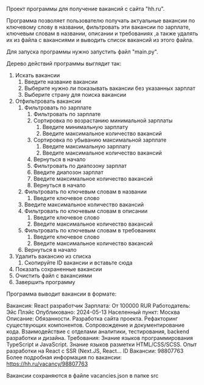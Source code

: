 Проект программы для получение вакансий с сайта "hh.ru".

Программа позволяет пользователю получать актуальные вакансии по ключевому слову в названии, фильтровать эти вакансии по зарплате, ключевым словам в названии, описании и требованиях ,а также удалять их из файла с вакансиями и выводить список вакансий из этого файла.

Для запуска программы нужно запустить файл "main.py".

Дерево действий программы выглядит так:

1. Искать вакансии
  	1. Введите название вакансии
  	2. Выберите нужно ли показывать вакансии без указанных зарплат
 	  3. Выберите страну для поиска вакансии
2. Отфильтровать вакансии
  	1. Фильтровать по зарплате
    	1. Фильтровать по зарплате
      	1. Сортировка по возрастанию минимальной зарплаты
        	1. Введите минимальную зарплату
        	2. Введите максимальное количество вакансий
      	2. Сортировка по убыванию максимальной зарплате
        	1. Введите максимальную зарплату
        	2. Введите максимальное количество вакансий
      	0. Вернуться в начало
    	2. Фильтровать по диапозону зарплат
      	1. Введите диапозон зарплат
      	2. Введите максимальное количество вакансий      
    	0. Вернуться в начало
  	2. Фильтровать по ключевым словам в названии 
    	1. Введите ключевое слово
      2. Введите максимальное количество вакансий
  	3. Фильтровать по ключевым словам в описании
    	1. Введите ключевое слово
    	2. Введите максимальное количество вакансий
  	4. Фильтровать по ключевым словам в требованиях
    	1. Введите ключевое слово
    	2. Введите максимальное количество вакансий
  	0. Вернуться в начало
3. Удалить вакансию из списка
  	1. Скопируйте ID вакансии и вставьте сюда
4. Показать сохраненные вакансии
5. Очистить файл с вакансиями
0. Завершить программу


Программа выводит вакансии в формате:

Вакансия: React разработчик
Зарплата: От 100000  RUR
Работодатель: Эйс Плэйс
Опубликовано: 2024-05-13
Населенный пункт: Москва
Описание: Обязанности. Разработка сайта проекта. Рефакторинг существующих компонентов. Сопровождение и документирование кода. Взаимодействие с отделами аналитики, тестирования, <highlighttext>backend</highlighttext> разработки и дизайна.
Требования: Знание языков программирования TypeScript и JavaScript. Знание языков разметки HTML/CSS/SCSS. Опыт разработки на React с SSR (Next.JS, React...
ID Вакансии: 98807763
Более подробная информация по вакансии: https://hh.ru/vacancy/98807763

Вакансии сохраняются в файле vacancies.json в папке src

